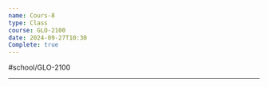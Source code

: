 ```yaml
---
name: Cours-8
type: Class
course: GLO-2100
date: 2024-09-27T10:30
Complete: true
---
```

#school/GLO-2100 
***